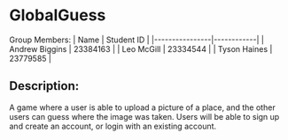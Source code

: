 # GlobalGuess
 Group Members:
| Name           | Student ID |
|----------------|------------|
| Andrew Biggins | 23384163   |
| Leo McGill     | 23334544   |
| Tyson Haines   | 23779585   |

## Description:
A game where a user is able to upload a picture of a place, and the other users can guess where the image was taken. Users will be able to sign up and create an account, or login with an existing account.
